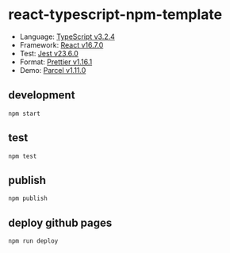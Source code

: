 # react-typescript-npm-template

- Language: [TypeScript v3.2.4](https://www.typescriptlang.org/)
- Framework: [React v16.7.0](https://reactjs.org/)
- Test: [Jest v23.6.0](https://jestjs.io/)
- Format: [Prettier v1.16.1](https://prettier.io/)
- Demo: [Parcel v1.11.0](https://parceljs.org/)

## development
`npm start`

## test
`npm test`

## publish
`npm publish`

## deploy github pages
`npm run deploy`